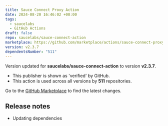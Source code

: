 ```yaml
---
title: Sauce Connect Proxy Action
date: 2024-08-20 16:46:02 +00:00
tags:
  - saucelabs
  - GitHub Actions
draft: false
repo: saucelabs/sauce-connect-action
marketplace: https://github.com/marketplace/actions/sauce-connect-proxy-action
version: v2.3.7
dependentsNumber: "511"
---
```



Version updated for **saucelabs/sauce-connect-action** to version **v2.3.7**.
- This publisher is shown as 'verified' by GitHub.
- This action is used across all versions by **511** repositories.

Go to the [GitHub Marketplace](https://github.com/marketplace/actions/sauce-connect-proxy-action) to find the latest changes.

## Release notes

- Updating dependencies
